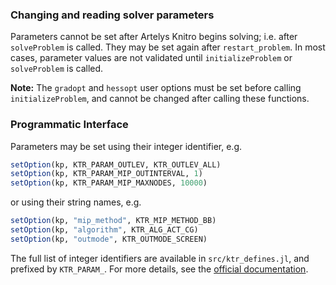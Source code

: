 
### Changing and reading solver parameters
Parameters cannot be set after Artelys Knitro begins solving; i.e. after `solveProblem` is called.  They may be set again after `restart_problem`. In most cases, parameter values are not validated until `initializeProblem` or `solveProblem` is called.

**Note:** The `gradopt` and `hessopt` user options must be set before calling `initializeProblem`, and cannot be changed after calling these functions.

### Programmatic Interface
Parameters may be set using their integer identifier, e.g.

```julia
setOption(kp, KTR_PARAM_OUTLEV, KTR_OUTLEV_ALL)
setOption(kp, KTR_PARAM_MIP_OUTINTERVAL, 1)
setOption(kp, KTR_PARAM_MIP_MAXNODES, 10000)
```

or using their string names, e.g.

```julia
setOption(kp, "mip_method", KTR_MIP_METHOD_BB)
setOption(kp, "algorithm", KTR_ALG_ACT_CG)
setOption(kp, "outmode", KTR_OUTMODE_SCREEN)
```

The full list of integer identifiers are available in `src/ktr_defines.jl`, and prefixed by `KTR_PARAM_`. For more details, see the [official documentation](https://www.artelys.com/tools/knitro_doc/3_referenceManual/callableLibrary/API.html).
